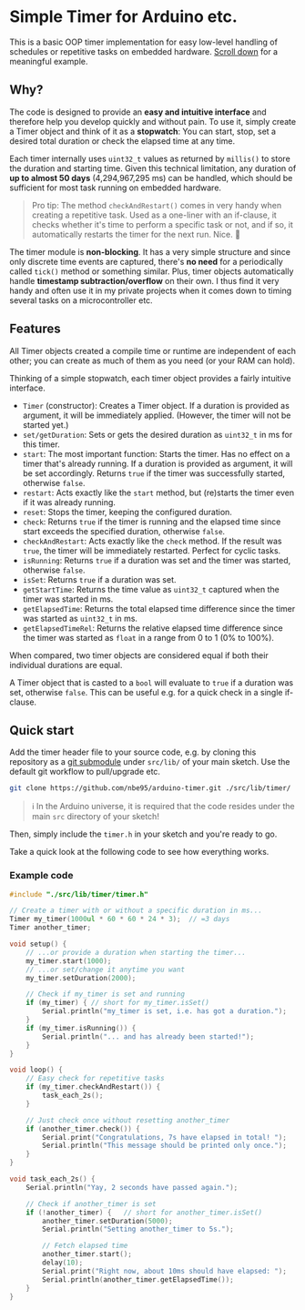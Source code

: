 # Simple Timer for Arduino etc.

This is a basic OOP timer implementation for easy low-level handling of
schedules or repetitive tasks on embedded hardware. [Scroll down](#example-code)
for a meaningful example.

## Why?

The code is designed to provide an **easy and intuitive interface** and
therefore help you develop quickly and without pain. To use it, simply create a
Timer object and think of it as a **stopwatch**: You can start, stop, set a
desired total duration or check the elapsed time at any time.

Each timer internally uses `uint32_t` values as returned by `millis()` to store
the duration and starting time. Given this technical limitation, any duration of
**up to almost 50 days** (4,294,967,295 ms) can be handled, which should be
sufficient for most task running on embedded hardware.

> Pro tip: The method `checkAndRestart()` comes in very handy when creating a
repetitive task. Used as a one-liner with an if-clause, it checks whether it's
time to perform a specific task or not, and if so, it automatically restarts the
timer for the next run. Nice. :tada:

The timer module is **non-blocking**. It has a very simple structure and since
only discrete time events are captured, there's **no need** for a periodically
called `tick()` method or something similar. Plus, timer objects automatically
handle **timestamp subtraction/overflow** on their own. I thus find it very
handy and often use it in my private projects when it comes down to timing
several tasks on a microcontroller etc.

## Features

All Timer objects created a compile time or runtime are independent of each
other; you can create as much of them as you need (or your RAM can hold).

Thinking of a simple stopwatch, each timer object provides a fairly intuitive
interface.

- `Timer` (constructor): Creates a Timer object. If a duration is provided as
  argument, it will be immediately applied. (However, the timer will not be
  started yet.)
- `set/getDuration`: Sets or gets the desired duration as `uint32_t` in ms for
  this timer.
- `start`: The most important function: Starts the timer. Has no effect on a
  timer that's already running. If a duration is provided as argument, it will
  be set accordingly. Returns `true` if the timer was successfully started,
  otherwise `false`.
- `restart`: Acts exactly like the `start` method, but (re)starts the timer even
  if it was already running.
- `reset`: Stops the timer, keeping the configured duration.
- `check`: Returns `true` if the timer is running and the elapsed time since
  start exceeds the specified duration, otherwise `false`.
- `checkAndRestart`: Acts exactly like the `check` method. If the result was
  `true`, the timer will be immediately restarted. Perfect for cyclic tasks.
- `isRunning`: Returns `true` if a duration was set and the timer was started,
  otherwise `false`.
- `isSet`: Returns `true` if a duration was set.
- `getStartTime`: Returns the time value as `uint32_t` captured when the timer
  was started in ms.
- `getElapsedTime`: Returns the total elapsed time difference since the timer
  was started as `uint32_t` in ms.
- `getElapsedTimeRel`: Returns the relative elapsed time difference since the
  timer was started as `float` in a range from 0 to 1 (0% to 100%).

When compared, two timer objects are considered equal if both their individual
durations are equal.

A Timer object that is casted to a `bool` will evaluate to `true` if a duration
was set, otherwise `false`. This can be useful e.g. for a quick check in a
single if-clause.

## Quick start

Add the timer header file to your source code, e.g. by cloning this repository
as a [git submodule](https://git-scm.com/book/en/v2/Git-Tools-Submodules) under
`src/lib/` of your main sketch. Use the default git workflow to pull/upgrade
etc.

```sh
git clone https://github.com/nbe95/arduino-timer.git ./src/lib/timer/

```

> :information_source: In the Arduino universe, it is required that the code
resides under the main `src` directory of your sketch!

Then, simply include the `timer.h` in your sketch and you're ready to go.

Take a quick look at the following code to see how everything works.

### Example code

```cpp
#include "./src/lib/timer/timer.h"

// Create a timer with or without a specific duration in ms...
Timer my_timer(1000ul * 60 * 60 * 24 * 3);  // =3 days
Timer another_timer;

void setup() {
    // ...or provide a duration when starting the timer...
    my_timer.start(1000);
    // ...or set/change it anytime you want
    my_timer.setDuration(2000);

    // Check if my_timer is set and running
    if (my_timer) { // short for my_timer.isSet()
        Serial.println("my_timer is set, i.e. has got a duration.");
    }
    if (my_timer.isRunning()) {
        Serial.println("... and has already been started!");
    }
}

void loop() {
    // Easy check for repetitive tasks
    if (my_timer.checkAndRestart()) {
        task_each_2s();
    }

    // Just check once without resetting another_timer
    if (another_timer.check()) {
        Serial.print("Congratulations, 7s have elapsed in total! ");
        Serial.println("This message should be printed only once.");
    }
}

void task_each_2s() {
    Serial.println("Yay, 2 seconds have passed again.");

    // Check if another_timer is set
    if (!another_timer) {   // short for another_timer.isSet()
        another_timer.setDuration(5000);
        Serial.println("Setting another_timer to 5s.");

        // Fetch elapsed time
        another_timer.start();
        delay(10);
        Serial.print("Right now, about 10ms should have elapsed: ");
        Serial.println(another_timer.getElapsedTime());
    }
}
```
